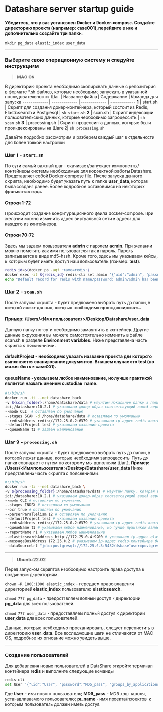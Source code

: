 # __Datashare server startup guide__

#### Убедитесь, что у вас установлен Docker и Docker-compose. Создайте директорию проекта (например: __case001__), перейдите в нее и дополнительно создайте три папки:
`mkdir pg_data elastic_index user_data`
- - - -

### __Выберите свою операционную систему и следуйте инструкциям__

> __MAC OS__

В директорию проекта необходимо скопировать данные с репозитория в формате *.sh файлов, которые необходимо запускать в указанной последовательности.
Шаг | Название файла  | Содержание | Команда для запуска
------------- | ------------- | ------------- | -------------
__1__ | start.sh  | Скрипт для создания докер-контейнера, который состоит из Redis, Elasticsearch и Postgresql | `sh start.sh`
__2__ | scan.sh  | Скрипт индексации пользовательских данных, которые необходимо запроцессить | `sh scan.sh`
__3__ | processing.sh  | Скрипт процессинга данных, которые были проиндексированы на Шаге 2| `sh processing.sh`

Давайте подробно рассмотрим и разберем каждый шаг в отдельности для более тонкой настройки:
### __Шаг 1__ - `start.sh`
По сути самый важный шаг - скачивает/запускает компоненты/контейнеры системы необходимые для корректной работы Datashare. Представляет собой Docker-compose file.
После запуска данного скрипта, необходимо будет указать путь к папке __user_data__, которая была создана ранее.
Более подробное остановимся на некоторых фрагментах кода.
#### __Строки 1-72__
Происходит создание конфигурационного файла docker-compose. При желании можно изменить адрес виртуальной сети и адреса для каждого из контейнеров.
#### __Строки 70-72__
Здесь мы задаем пользователя __admin__ с паролем __admin__. При желании можно поменять как имя пользователя так и пароль. Пароль записывается в виде md5-hash. Кроме того, здесь мы указываем кейсы, к которым будет иметь доступ наш пользователь (пример: __test__).
```sh
redis_id=$(docker ps -aqf "name=redis")
docker exec -it ${redis_id} redis-cli set admin '{"uid":"admin", "password":"8c6976e5b5410415bde908bd4dee15dfb167a9c873fc4bb8a81f6f2ab448a918", "groups_by_applications":{"datashare": ["test"]}}}'
echo "Default record for redis with name/password: admin/admin has been created."
```
### __Шаг 2__ - `scan.sh`
После запуска скрипта - будет предложено выбрать путь до папки, в которой лежат данные, которые необходимо проиндексировать. 
#### __Пример: /Users/<Имя пользователя>/Desktop/Datashare/user_data__
Данную папку по-сути необходимо замаунтить в контейнер. Другие данные окружения вы можете самостоятельно изменить в файле scan.sh в разделе __Environment variables__. Ниже представлена часть скрипта с пояснениями.
#### __defaultProject__ - необходимо указать название проекта для которого выполняется сканирование документов. В нашем случае это __test__ (но может быть и __case001__).
#### __queueName__ - указываем любое наименование, но лучше практикой является назвать именем __custodian_name__.
```sh
#!/bin/sh
docker run -ti --net datashare_back
-v ${scan_folder}:/home/datashare/data # маунтим локальную папку в папку контейнера
icij/datashare:10.2.1 # указываем докер-образ соответсвующий вашей версии datashare
--mode CLI  # оставляем по умолчанию
--stages SCAN -d /home/datashare/data # оставляем по умолчанию
--redisAddress redis://172.25.0.2:6379 # указываем ip-адрес redis контейнера 
--defaultProject test # указываем название проекта
--queueName t1 # задаем наименование
```
### __Шаг 3__ - `processing.sh`
После запуска скрипта - будет предложено выбрать путь до папки, в которой лежат данные, которые необходимо запроцессить. Путь до папки совпадает с путем по которому мы выполняли Шаг2. __Пример: /Users/<Имя пользователя>/Desktop/Datashare/user_data__
Ниже представлена часть скрипта с пояснениями.
```sh
#!/bin/sh
docker run -ti --net datashare_back \
-v ${processing_folder}:/home/datashare/data # маунтим папку, которая была просканирована на Шаге 2 в папку контейнера
icij/datashare:10.2.1 # указываем докер-образ соответсвующий вашей версии datashare
--mode CLI # оставляем по умолчанию
--stages INDEX # оставляем по умолчанию
--ocr true # оставляем по умолчанию
--parserParallelism 12 # оставляем по умолчанию
--defaultProject test # указываем название проекта
--redisAddress redis://172.25.0.2:6379 # указываем ip-адрес redis контейнера с указанием порта
--queueName t1 # указываем любое наименование, но лучше практикой является назвать именем __custodian_name__.
--reportName r1 # указываем любое наименование
--elasticsearchAddress http://172.25.0.4:9200 # указываем ip-адрес elasticsearch контейнера 
--messageBusAddress 172.25.0.2 # указываем ip-адрес redis-контейнера без указания порта
--dataSourceUrl "jdbc:postgresql://172.25.0.3:5432/dsbase?user=postgres&password=strongpwd" # указываем адрес postgres с указанием имени и пароля
```
- - - -
> __Ubuntu 22.02__

Перед запуском скриптов необходимо настроить права доступа к созданным директориям.

`chown -R 1000:1000 elastic_index` - передаем право владения директорией __elastic_index__ пользователю __elasticsearch__.

`chmod 777 pg_data` - предоставляем полный доступ к директории __pg_data__ для всех пользователей.

`chmod 777 user_data` - предоставляем полный доступ к директории __user_data__ для всех пользователей.

Данные, которые необходимо просканировать, следует перепистить в директорию __user_data__. Все последующие шаги не отличаются от MAC OS, подробное их описание можно увидеть выше.

- - - -
### __Создание пользователей__

Для добавления новых пользователей в DataShare откройте терминал контейнера __redis__ и выполните следующие команды:
```sh
redis-cli
set User '{"uid":"User", "password":"MD5_pass", "groups_by_applications":{"datashare": ["pr_name"]}}}'
```
Где __User__ - имя нового пользователя; __MD5_pass__ - MD5 хэш пароля, устанавливаемого пользователю; __pr_name__ - имя проекта/проектов, к которым пользователь должен иметь доступ. 
